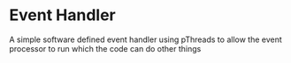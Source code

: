 # Event Handler

A simple software defined event handler using pThreads to allow the event processor to run which the code can do other things